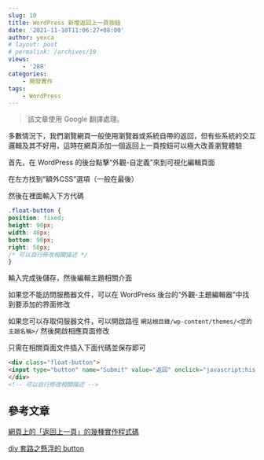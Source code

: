 ```yaml
---
slug: 10
title: WordPress 新增返回上一頁按鈕
date: '2021-11-10T11:06:27+08:00'
author: yexca
# layout: post
# permalink: /archives/10
views:
    - '288'
categories:
    - 開發實作
tags:
    - WordPress
---
```


> 該文章使用 Google 翻譯處理。

多數情況下，我們瀏覽網頁一般使用瀏覽器或系統自帶的返回，但有些系統的交互邏輯及其不好用，這時在網頁添加一個返回上一頁按鈕可以極大改善瀏覽體驗

首先，在 WordPress 的後台點擊“外觀-自定義”來到可視化編輯頁面

在左方找到“額外CSS”選項（一般在最後）

然後在裡面輸入下方代碼

```css
.float-button {
position: fixed;
height: 90px;
width: 40px;
bottom: 90px;
right: 50px;
/* 可以自行修改相關描述 */
}
```

輸入完成後儲存，然後編輯主題相關介面

如果您不能訪問服務器文件，可以在 WordPress 後台的“外觀-主題編輯器”中找到要添加的界面修改

如果您可以存取伺服器文件，可以開啟路徑 `網站根目錄/wp-content/themes/<您的主題名稱>/` 然後開啟相應頁面修改

只需在相關頁面文件插入下面代碼並保存即可

```html
<div class="float-button">
<input type="button" name="Submit" value="返回" onclick="javascript:history.back(-1);">
</div>
<!-- 可以自行修改相關描述 -->
```

## 參考文章

[網頁上的「返回上一頁」的幾種實作程式碼](https://www.cnblogs.com/Julia-Yuan/p/7978888.html)

[div 套路之懸浮的 button](https://blog.csdn.net/qq_34266804/article/details/88316086)